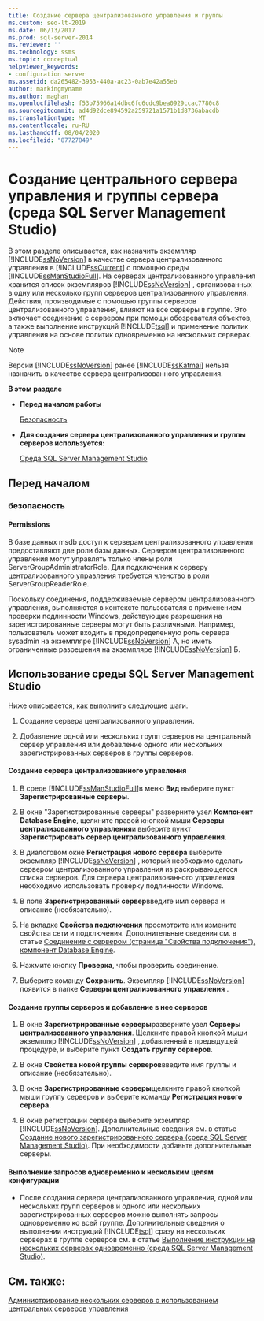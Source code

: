 ```yaml
---
title: Создание сервера централизованного управления и группы
ms.custom: seo-lt-2019
ms.date: 06/13/2017
ms.prod: sql-server-2014
ms.reviewer: ''
ms.technology: ssms
ms.topic: conceptual
helpviewer_keywords:
- configuration server
ms.assetid: da265482-3953-440a-ac23-0ab7e42a55eb
author: markingmyname
ms.author: maghan
ms.openlocfilehash: f53b75966a14dbc6fd6cdc9bea0929ccac7780c8
ms.sourcegitcommit: ad4d92dce894592a259721a1571b1d8736abacdb
ms.translationtype: MT
ms.contentlocale: ru-RU
ms.lasthandoff: 08/04/2020
ms.locfileid: "87727849"
---
```

# <a name="create-a-central-management-server-and-server-group-sql-server-management-studio"></a>Создание центрального сервера управления и группы сервера (среда SQL Server Management Studio)
  В этом разделе описывается, как назначить экземпляр [!INCLUDE[ssNoVersion](../../includes/ssnoversion-md.md)] в качестве сервера централизованного управления в [!INCLUDE[ssCurrent](../../includes/sscurrent-md.md)] с помощью среды [!INCLUDE[ssManStudioFull](../../includes/ssmanstudiofull-md.md)]. На серверах централизованного управления хранится список экземпляров [!INCLUDE[ssNoVersion](../../includes/ssnoversion-md.md)] , организованных в одну или несколько групп серверов централизованного управления. Действия, производимые с помощью группы серверов централизованного управления, влияют на все серверы в группе. Это включает соединение с сервером при помощи обозревателя объектов, а также выполнение инструкций [!INCLUDE[tsql](../../includes/tsql-md.md)] и применение политик управления на основе политик одновременно на нескольких серверах.  
  
> [!NOTE]  
>  Версии [!INCLUDE[ssNoVersion](../../includes/ssnoversion-md.md)] ранее [!INCLUDE[ssKatmai](../../includes/sskatmai-md.md)] нельзя назначить в качестве сервера централизованного управления.  
  
 **В этом разделе**  
  
-   **Перед началом работы**  
  
     [Безопасность](#Security)  
  
-   **Для создания сервера централизованного управления и группы серверов используется:**  
  
     [Среда SQL Server Management Studio](#SSMSProcedure)  
  
##  <a name="before-you-begin"></a><a name="BeforeYouBegin"></a> Перед началом  
  
###  <a name="security"></a><a name="Security"></a> безопасность  
  
####  <a name="permissions"></a><a name="Permissions"></a> Permissions  
 В базе данных msdb доступ к серверам централизованного управления предоставляют две роли базы данных. Сервером централизованного управления могут управлять только члены роли ServerGroupAdministratorRole. Для подключения к серверу централизованного управления требуется членство в роли ServerGroupReaderRole.  
  
 Поскольку соединения, поддерживаемые сервером централизованного управления, выполняются в контексте пользователя с применением проверки подлинности Windows, действующие разрешения на зарегистрированные серверы могут быть различными. Например, пользователь может входить в предопределенную роль сервера sysadmin на экземпляре [!INCLUDE[ssNoVersion](../../includes/ssnoversion-md.md)] А, но иметь ограниченные разрешения на экземпляре [!INCLUDE[ssNoVersion](../../includes/ssnoversion-md.md)] Б.  
  
##  <a name="using-sql-server-management-studio"></a><a name="SSMSProcedure"></a> Использование среды SQL Server Management Studio  
 Ниже описывается, как выполнить следующие шаги.  
  
1.  Создание сервера централизованного управления.  
  
2.  Добавление одной или нескольких групп серверов на центральный сервер управления или добавление одного или нескольких зарегистрированных серверов в группы серверов.  
  
#### <a name="create-a-central-management-server"></a>Создание сервера централизованного управления  
  
1.  В среде [!INCLUDE[ssManStudioFull](../../includes/ssmanstudiofull-md.md)]в меню **Вид** выберите пункт **Зарегистрированные серверы**.  
  
2.  В окне "Зарегистрированные серверы" разверните узел **Компонент Database Engine**, щелкните правой кнопкой мыши **Серверы централизованного управления**и выберите пункт **Зарегистрировать сервер централизованного управления**.  
  
3.  В диалоговом окне **Регистрация нового сервера** выберите экземпляр [!INCLUDE[ssNoVersion](../../includes/ssnoversion-md.md)] , который необходимо сделать сервером централизованного управления из раскрывающегося списка серверов. Для сервера централизованного управления необходимо использовать проверку подлинности Windows.  
  
4.  В поле **Зарегистрированный сервер**введите имя сервера и описание (необязательно).  
  
5.  На вкладке **Свойства подключения** просмотрите или измените свойства сети и подключения. Дополнительные сведения см. в статье [Соединение с сервером (страница "Свойства подключения"), компонент Database Engine](../f1-help/connect-to-server-connection-properties-page-database-engine.md).  
  
6.  Нажмите кнопку **Проверка**, чтобы проверить соединение.  
  
7.  Выберите команду **Сохранить**. Экземпляр [!INCLUDE[ssNoVersion](../../includes/ssnoversion-md.md)] появится в папке **Серверы централизованного управления** .  
  
#### <a name="create-a-new-server-group-and-add-servers-to-the-group"></a>Создание группы серверов и добавление в нее серверов  
  
1.  В окне **Зарегистрированные серверы**разверните узел **Серверы централизованного управления**. Щелкните правой кнопкой мыши экземпляр [!INCLUDE[ssNoVersion](../../includes/ssnoversion-md.md)] , добавленный в предыдущей процедуре, и выберите пункт **Создать группу серверов**.  
  
2.  В окне **Свойства новой группы серверов**введите имя группы и описание (необязательно).  
  
3.  В окне **Зарегистрированные серверы**щелкните правой кнопкой мыши группу серверов и выберите команду **Регистрация нового сервера**.  
  
4.  В окне регистрации сервера выберите экземпляр [!INCLUDE[ssNoVersion](../../includes/ssnoversion-md.md)]. Дополнительные сведения см. в статье [Создание нового зарегистрированного сервера (среда SQL Server Management Studio)](create-a-new-registered-server-sql-server-management-studio.md). При необходимости добавьте дополнительные серверы.  
  
#### <a name="to-execute-queries-against-several-configuration-targets-at-the-same-time"></a>Выполнение запросов одновременно к нескольким целям конфигурации  
  
-   После создания сервера централизованного управления, одной или нескольких групп серверов и одного или нескольких зарегистрированных серверов можно выполнять запросы одновременно ко всей группе. Дополнительные сведения о выполнении инструкций [!INCLUDE[tsql](../../includes/tsql-md.md)] сразу на нескольких серверах в группе серверов см. в статье [Выполнение инструкции на нескольких серверах одновременно (среда SQL Server Management Studio)](execute-statements-against-multiple-servers-simultaneously.md).  
  
## <a name="see-also"></a>См. также:  
 [Администрирование нескольких серверов с использованием центральных серверов управления](../../relational-databases/administer-multiple-servers-using-central-management-servers.md)  
  
  
